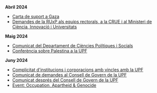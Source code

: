 **Abril 2024**
* [Carta de suport a Gaza](https://docs.google.com/forms/d/e/1FAIpQLScy9FrFxASNClMutqdAOp7eLiAz9x9151tP2QjHuIXgqFImuQ/viewform)
* [Demandes de la RUxP als equips rectorals, a la CRUE i al Ministeri de Ciència, Innovació i Universitats](./docs/RUxP-2024-04-29.pdf)

**Maig 2024**
* [Comunicat del Departament de Ciències Polítiques i Socials](https://www.upf.edu/documents/2846463/4418283/DPSS_communication_2024_05_13_final_web.pdf/bfa8da94-4f20-bb4e-b008-2b157174b644?t=1715856398217)
* [Conferència sobre Palestina a la UPF](https://cat.upfpalestineconference.org)

**Juny 2024**
* [Complicitat d'institucions i corporacions amb vincles amb la UPF](https://upfxpalestina.github.io/docs/entitats.pdf)
* [Comunicat de demandes al Consell de Govern de la UPF](https://upfxpalestina.github.io/comunicat-2024-06-03/)
* [Comunicat després del Consell de Govern de la UPF](https://upfxpalestina.github.io/comunicat-2024-06-04/)
* [Event: Occupation, Apartheid & Genocide](https://upfxpalestina.github.io/event-2024-06-14/)
